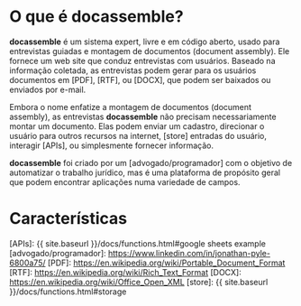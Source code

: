 # O que é docassemble?

**docassemble** é um sistema expert, livre e em código aberto, usado 
para entrevistas guiadas e montagem de documentos (document assembly).
Ele fornece um web site que conduz entrevistas com usuários.
Baseado na informação coletada, as entrevistas podem gerar para os usuários
documentos em [PDF], [RTF], ou [DOCX], que podem ser baixados ou enviados por
e-mail.

Embora o nome enfatize a montagem de documentos (document assembly), as 
entrevistas **docassemble** não precisam necessariamente montar um documento.
Elas podem enviar um cadastro, direcionar o usuário para outros recursos na
internet, [store] entradas do usuário, interagir [APIs], ou simplesmente fornecer
informação.

**docassemble** foi criado por um  [advogado/programador] com o objetivo
de automatizar o trabalho jurídico, mas é uma plataforma de propósito geral
que podem encontrar aplicações numa variedade de campos.


# Características

[APIs]: {{ site.baseurl }}/docs/functions.html#google sheets example
[advogado/programador]: https://www.linkedin.com/in/jonathan-pyle-6800a75/
[PDF]: https://en.wikipedia.org/wiki/Portable_Document_Format
[RTF]: https://en.wikipedia.org/wiki/Rich_Text_Format
[DOCX]: https://en.wikipedia.org/wiki/Office_Open_XML
[store]: {{ site.baseurl }}/docs/functions.html#storage
